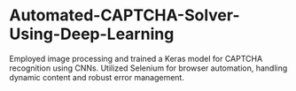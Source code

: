 # Automated-CAPTCHA-Solver-Using-Deep-Learning
Employed image processing and trained a Keras model for CAPTCHA recognition using CNNs. Utilized Selenium for browser automation, handling dynamic content and robust error management.
